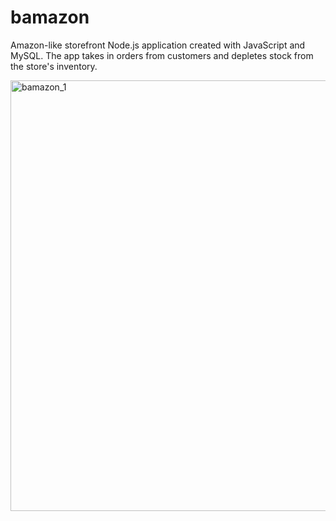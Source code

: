 # bamazon
Amazon-like storefront Node.js application created with JavaScript and MySQL. The app takes in orders from customers and depletes stock from the store's inventory.

<img width="689" alt="bamazon_1" src="https://user-images.githubusercontent.com/46168781/56176973-9800e380-5fc2-11e9-9970-ab10aa77b6d6.PNG">
